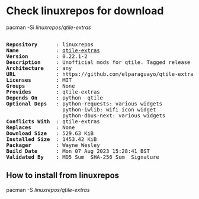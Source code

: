 # Check linuxrepos for download

pacman -Si *linuxrepos/qtile-extras*

<div class="highlight"><pre class="highlight"><text>
<b>Repository</b>      : linuxrepos
<b>Name</b>            : <a href="../../x86_64/qtile-extras-0.22.1-2-any.pkg.tar.zst">qtile-extras</a>
<b>Version</b>         : 0.22.1-2
<b>Description</b>     : Unofficial mods for qtile. Tagged release to match stable qtile releases.
<b>Architecture</b>    : any
<b>URL</b>             : https://github.com/elparaguayo/qtile-extras.git
<b>Licenses</b>        : MIT
<b>Groups</b>          : None
<b>Provides</b>        : qtile-extras
<b>Depends On</b>      : python  qtile
<b>Optional Deps</b>   : python-requests: various widgets
                  python-iwlib: wifi icon widget
                  python-dbus-next: various widgets
<b>Conflicts With</b>  : qtile-extras
<b>Replaces</b>        : None
<b>Download Size</b>   : 529.63 KiB
<b>Installed Size</b>  : 1453.42 KiB
<b>Packager</b>        : Wayne Wesley <wayne6324@gmail.com>
<b>Build Date</b>      : Mon 07 Aug 2023 15:28:41 BST
<b>Validated By</b>    : MD5 Sum  SHA-256 Sum  Signature
</text></pre></div>

## How to install from linuxrepos

pacman -S *linuxrepos/qtile-extras*
